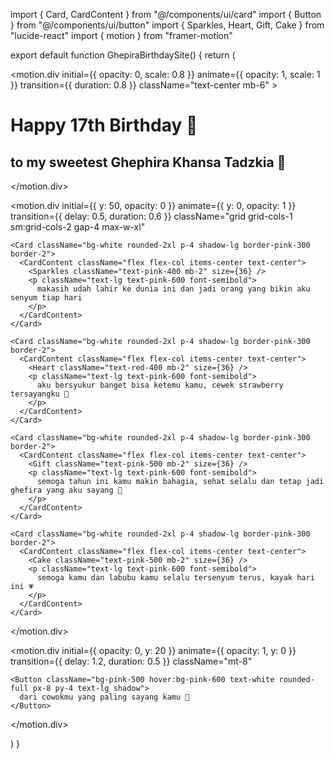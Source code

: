 import { Card, CardContent } from "@/components/ui/card" import { Button } from "@/components/ui/button" import { Sparkles, Heart, Gift, Cake } from "lucide-react" import { motion } from "framer-motion"

export default function GhepiraBirthdaySite() { return ( <main className="min-h-screen bg-pink-100 flex flex-col items-center justify-center p-6"> <motion.div initial={{ opacity: 0, scale: 0.8 }} animate={{ opacity: 1, scale: 1 }} transition={{ duration: 0.8 }} className="text-center mb-6" > <h1 className="text-4xl font-bold text-pink-600 mb-2">Happy 17th Birthday 🎂</h1> <h2 className="text-2xl text-pink-500">to my sweetest Ghephira Khansa Tadzkia 🍓</h2> </motion.div>

<motion.div 
    initial={{ y: 50, opacity: 0 }} 
    animate={{ y: 0, opacity: 1 }} 
    transition={{ delay: 0.5, duration: 0.6 }}
    className="grid grid-cols-1 sm:grid-cols-2 gap-4 max-w-xl"
  >
    <Card className="bg-white rounded-2xl p-4 shadow-lg border-pink-300 border-2">
      <CardContent className="flex flex-col items-center text-center">
        <Sparkles className="text-pink-400 mb-2" size={36} />
        <p className="text-lg text-pink-600 font-semibold">
          makasih udah lahir ke dunia ini dan jadi orang yang bikin aku senyum tiap hari
        </p>
      </CardContent>
    </Card>

    <Card className="bg-white rounded-2xl p-4 shadow-lg border-pink-300 border-2">
      <CardContent className="flex flex-col items-center text-center">
        <Heart className="text-red-400 mb-2" size={36} />
        <p className="text-lg text-pink-600 font-semibold">
          aku bersyukur banget bisa ketemu kamu, cewek strawberry tersayangku 🍓
        </p>
      </CardContent>
    </Card>

    <Card className="bg-white rounded-2xl p-4 shadow-lg border-pink-300 border-2">
      <CardContent className="flex flex-col items-center text-center">
        <Gift className="text-pink-500 mb-2" size={36} />
        <p className="text-lg text-pink-600 font-semibold">
          semoga tahun ini kamu makin bahagia, sehat selalu dan tetap jadi ghefira yang aku sayang 🧸
        </p>
      </CardContent>
    </Card>

    <Card className="bg-white rounded-2xl p-4 shadow-lg border-pink-300 border-2">
      <CardContent className="flex flex-col items-center text-center">
        <Cake className="text-pink-500 mb-2" size={36} />
        <p className="text-lg text-pink-600 font-semibold">
          semoga kamu dan labubu kamu selalu tersenyum terus, kayak hari ini 💗
        </p>
      </CardContent>
    </Card>
  </motion.div>

  <motion.div 
    initial={{ opacity: 0, y: 20 }}
    animate={{ opacity: 1, y: 0 }}
    transition={{ delay: 1.2, duration: 0.5 }}
    className="mt-8"
  >
    <Button className="bg-pink-500 hover:bg-pink-600 text-white rounded-full px-8 py-4 text-lg shadow">
      dari cowokmu yang paling sayang kamu 💌
    </Button>
  </motion.div>
</main>

) }

